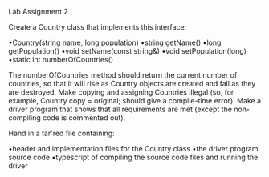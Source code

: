 Lab Assignment 2

Create a Country class that implements this interface:

•Country(string name, long population) •string getName() •long getPopulation() •void setName(const string&) •void setPopulation(long) •static int numberOfCountries()

The numberOfCountries method should return the current number of countries, so that it will rise as Country objects are created and fall as they are destroyed. Make copying and assigning Countries illegal (so, for example, Country copy = original; should give a compile-time error). Make a driver program that shows that all requirements are met (except the non-compiling code is commented out).

Hand in a tar'red file containing:

•header and implementation files for the Country class •the driver program source code •typescript of compiling the source code files and running the driver
